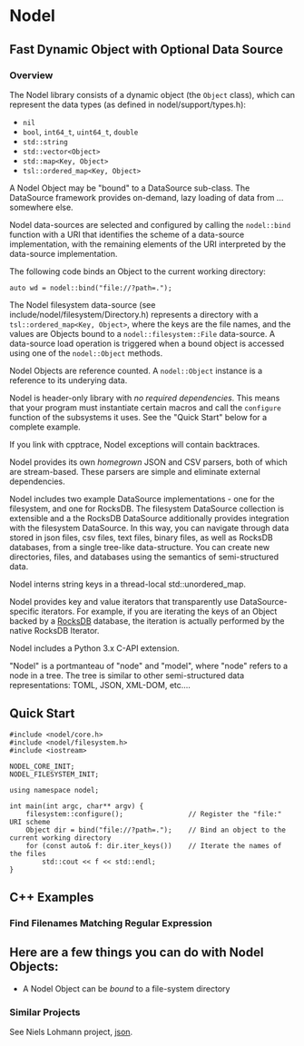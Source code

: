 # Nodel
## Fast Dynamic Object with Optional Data Source
### Overview
The Nodel library consists of a dynamic object (the `Object` class), which can represent the data
types (as defined in nodel/support/types.h): 
- `nil`
- `bool`, `int64_t`, `uint64_t`, `double`
- `std::string`
- `std::vector<Object>`
- `std::map<Key, Object>`
- `tsl::ordered_map<Key, Object>`

A Nodel Object may be "bound" to a DataSource sub-class. The DataSource framework provides on-demand, 
lazy loading of data from ... somewhere else.

Nodel data-sources are selected and configured by calling the `nodel::bind` function with a URI that
identifies the scheme of a data-source implementation, with the remaining elements of the URI
interpreted by the data-source implementation.

The following code binds an Object to the current working directory:

```
auto wd = nodel::bind("file://?path=.");
```

The Nodel filesystem data-source (see include/nodel/filesystem/Directory.h) represents a directory
with a `tsl::ordered_map<Key, Object>`, where the keys are the file names, and the values are Objects 
bound to a `nodel::filesystem::File` data-source. A data-source load operation is triggered when a
bound object is accessed using one of the `nodel::Object` methods.

Nodel Objects are reference counted. A `nodel::Object` instance is a reference to its underying data.

Nodel is header-only library with *no required dependencies*. This means that your program must
instantiate certain macros and call the `configure` function of the subsystems it uses.  See the
"Quick Start" below for a complete example.

If you link with cpptrace, Nodel exceptions will contain backtraces.

Nodel provides its own *homegrown* JSON and CSV parsers, both of which are stream-based.  These
parsers are simple and eliminate external dependencies.

Nodel includes two example DataSource implementations - one for the filesystem, and one for RocksDB.
The filesystem DataSource collection is extensible and a the RocksDB DataSource additionally provides
integration with the filesystem DataSource.  In this way, you can navigate through data stored in
json files, csv files, text files, binary files, as well as RocksDB databases, from a single tree-like
data-structure.  You can create new directories, files, and databases using the semantics of
semi-structured data.

Nodel interns string keys in a thread-local std::unordered_map.

Nodel provides key and value iterators that transparently use DataSource-specific iterators.  For
example, if you are iterating the keys of an Object backed by a [RocksDB](https://rocksdb.org/) database,
the iteration is actually performed by the native RocksDB Iterator.

Nodel includes a Python 3.x C-API extension.

"Nodel" is a portmanteau of "node" and "model", where "node" refers to a node in a tree. The tree
is similar to other semi-structured data representations: TOML, JSON, XML-DOM, etc....

## Quick Start

```
#include <nodel/core.h>
#include <nodel/filesystem.h>
#include <iostream>

NODEL_CORE_INIT;
NODEL_FILESYSTEM_INIT;

using namespace nodel;

int main(int argc, char** argv) {
    filesystem::configure();                // Register the "file:" URI scheme
    Object dir = bind("file://?path=.");    // Bind an object to the current working directory
    for (const auto& f: dir.iter_keys())    // Iterate the names of the files
        std::cout << f << std::endl;
}
```

## C++ Examples
### Find Filenames Matching Regular Expression



Here are a few things you can do with Nodel Objects:
- 
- A Nodel Object can be *bound* to a file-system directory


### Similar Projects
See Niels Lohmann project, [json](https://github.com/nlohmann/json).
